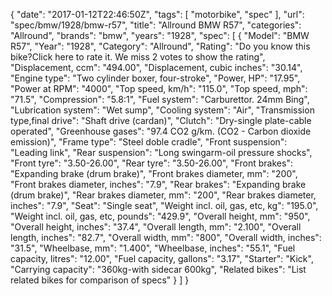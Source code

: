 {
    "date": "2017-01-12T22:46:50Z",
    "tags": [
        "motorbike",
        "spec"
    ],
    "url": "spec\/bmw\/1928\/bmw-r57",
    "title": "Allround BMW R57",
    "categories": "Allround",
    "brands": "bmw",
    "years": "1928",
    "spec": [
        {
            "Model": "BMW R57",
            "Year": "1928",
            "Category": "Allround",
            "Rating": "Do you know this bike?Click here to rate it. We miss 2 votes to show the rating",
            "Displacement, ccm": "494.00",
            "Displacement, cubic inches": "30.14",
            "Engine type": "Two cylinder boxer, four-stroke",
            "Power, HP": "17.95",
            "Power at RPM": "4000",
            "Top speed, km\/h": "115.0",
            "Top speed, mph": "71.5",
            "Compression": "5.8:1",
            "Fuel system": "Carburettor. 24mm Bing",
            "Lubrication system": "Wet sump",
            "Cooling system": "Air",
            "Transmission type,final drive": "Shaft drive (cardan)",
            "Clutch": "Dry-single plate-cable operated",
            "Greenhouse gases": "97.4 CO2 g\/km. (CO2 - Carbon dioxide emission)",
            "Frame type": "Steel doble cradle",
            "Front suspension": "Leading link",
            "Rear suspension": "Long swingarm-oil pressure shocks",
            "Front tyre": "3.50-26.00",
            "Rear tyre": "3.50-26.00",
            "Front brakes": "Expanding brake (drum brake)",
            "Front brakes diameter, mm": "200",
            "Front brakes diameter, inches": "7.9",
            "Rear brakes": "Expanding brake (drum brake)",
            "Rear brakes diameter, mm": "200",
            "Rear brakes diameter, inches": "7.9",
            "Seat": "Single seat",
            "Weight incl. oil, gas, etc, kg": "195.0",
            "Weight incl. oil, gas, etc, pounds": "429.9",
            "Overall height, mm": "950",
            "Overall height, inches": "37.4",
            "Overall length, mm": "2.100",
            "Overall length, inches": "82.7",
            "Overall width, mm": "800",
            "Overall width, inches": "31.5",
            "Wheelbase, mm": "1.400",
            "Wheelbase, inches": "55.1",
            "Fuel capacity, litres": "12.00",
            "Fuel capacity, gallons": "3.17",
            "Starter": "Kick",
            "Carrying capacity": "360kg-with sidecar 600kg",
            "Related bikes": "List related bikes for comparison of specs"
        }
    ]
}